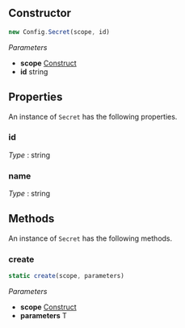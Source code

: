 <!--
!!!!!!!!!!!!!!!!!!!!!!!!!!!!!!!!!!!!!!!!!!!!!!!!!!!!!!!!!!!!!!!
!!                                                           !!
!!  This file has been automatically generated, do not edit  !!
!!                                                           !!
!!!!!!!!!!!!!!!!!!!!!!!!!!!!!!!!!!!!!!!!!!!!!!!!!!!!!!!!!!!!!!!
-->

## Constructor
```ts
new Config.Secret(scope, id)
```
_Parameters_
- __scope__ <span class="mono">[Construct](https://docs.aws.amazon.com/cdk/api/v2/docs/constructs.Construct.html)</span>
- __id__ <span class="mono">string</span>
## Properties
An instance of `Secret` has the following properties.
### id

_Type_ : <span class="mono">string</span>

### name

_Type_ : <span class="mono">string</span>

## Methods
An instance of `Secret` has the following methods.
### create

```ts
static create(scope, parameters)
```
_Parameters_
- __scope__ <span class="mono">[Construct](https://docs.aws.amazon.com/cdk/api/v2/docs/constructs.Construct.html)</span>
- __parameters__ <span class="mono">T</span>